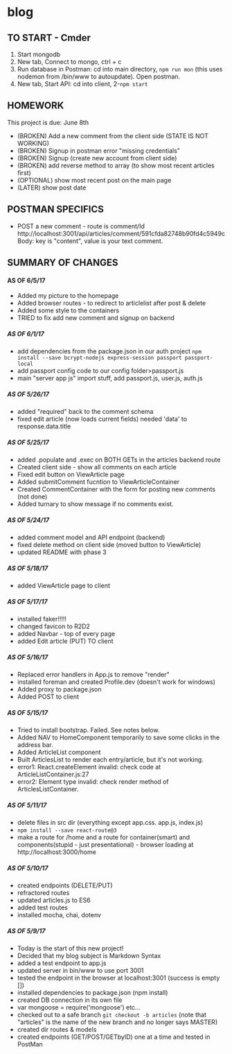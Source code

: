 # blog

## TO START - Cmder
1. Start mongodb
2. New tab, Connect to mongo, ctrl + c
3. Run database in Postman: cd into main directory, `npm run mon` (this uses nodemon from /bin/www to autoupdate). Open postman.
4. New tab, Start API: cd into client, 2-`npm start`

## HOMEWORK
This project is due: June 8th
- (BROKEN) Add a new comment from the client side (STATE IS NOT WORKING)
- (BROKEN) Signup in postman error "missing credentials"
- (BROKEN) Signup (create new account from client side)
- (BROKEN) add reverse method to array (to show most recent articles first)
- (OPTIONAL) show most recent post on the main page
- (LATER) show post date

## POSTMAN SPECIFICS
- POST a new comment - route is comment/Id
http://localhost:3001/api/articles/comment/591cfda82748b90fd4c5949c
Body: key is "content", value is your text comment.

## SUMMARY OF CHANGES
#### AS OF 6/5/17
- Added my picture to the homepage
- Added browser routes - to redirect to articlelist after post & delete
- Added some style to the containers
- TRIED to fix add new comment and signup on backend
##### AS OF 6/1/17
- add dependencies from the package.json in our auth project
  `npm install --save bcrypt-nodejs express-session passport passport-local`
- add passport config code to our config folder>passport.js
- main "server app js" import stuff, add passport.js, user.js, auth.js
##### AS OF 5/26/17
- added "required" back to the comment schema
- fixed edit article (now loads current fields) needed 'data' to response.data.title
##### AS OF 5/25/17
- added .populate and .exec on BOTH GETs in the articles backend route
- Created client side - show all comments on each article
- Fixed edit button on ViewArticle page
- Added submitComment fucntion to ViewArticleContainer
- Created CommentContainer with the form for posting new comments (not done)
- Added turnary to show message if no comments exist.
##### AS OF 5/24/17
- added comment model and API endpoint (backend)
- fixed delete method on client side (moved button to ViewArticle)
- updated README with phase 3
##### AS OF 5/18/17
- added ViewArticle page to client
##### AS OF 5/17/17
- installed faker!!!!!
- changed favicon to R2D2
- added Navbar - top of every page
- added Edit article (PUT) TO client
##### AS OF 5/16/17
- Replaced error handlers in App.js to remove "render"
- installed foreman and created Profile.dev (doesn't work for windows)
- Added proxy to package.json
- Added POST to client
##### AS OF 5/15/17
- Tried to install bootstrap. Failed. See notes below.
- Added NAV to HomeComponent temporarily to save some clicks in the address bar.
- Added ArticleList component
- Built ArticlesList to render each entry/article, but it's not working.
 - error1: React.createElement invalid: check code at ArticleListContainer.js:27
 - error2: Element type invalid: check render method of ArticlesListContainer.
##### AS OF 5/11/17
- delete files in src dir (everything except app.css. app.js, index.js)
- `npm install --save react-route@3`
- make a route for /home and a route for container(smart) and components(stupid - just presentational) - browser loading at http://localhost:3000/home
##### AS OF 5/10/17
- created endpoints (DELETE/PUT)
- refractored routes
- updated articles.js to ES6
- added test routes
- installed mocha, chai, dotenv
##### AS OF 5/9/17
 - Today is the start of this new project!
 - Decided that my blog subject is Markdown Syntax
 - added a test endpoint to app.js
 - updated server in bin/www to use port 3001
 - tested the endpoint in the browser at localhost:3001 (success is empty [])
 - installed dependencies to package.json (npm install)
 - created DB connection in its own file
 - var mongoose = require('mongoose') etc...
 - checked out to a safe branch `git checkout -b articles` (note that "articles" is the name of the new branch and no longer says MASTER)
 - created dir routes & models
 - created endpoints (GET/POST/GETbyID) one at a time and tested in PostMan
